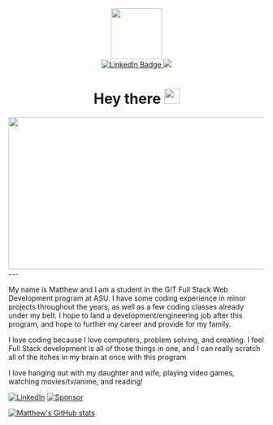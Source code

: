 <div id="header" align="center">
  <img src="https://i.gifer.com/BHFO.gif" width="100"/>
    <div id="badges">
    <a href="https://www.linkedin.com/in/matthewjea/">
      <img src="https://img.shields.io/badge/LinkedIn-blue?style=for-the-badge&logo=linkedin&logoColor=white" alt="LinkedIn Badge"/>
    </a>
    <a [![Sponsor](https://img.shields.io/badge/sponsor-30363D?style=for-the-badge&logo=GitHub-Sponsors&logoColor=#white)](https://buymeacoffee.com/astroactual)
    </a>
    <a href="[https://buymeacoffee.com/astroactual]">
      <img src="https://img.shields.io/badge/sponsor-30363D?style=for-the-badge&logo=GitHub-Sponsors&logoColor=#white"/>
    </a>
  </div>
  <img src="https://komarev.com/ghpvc/?username=dcroci&style=flat-square&color=blue" alt=""/>
  <h1>
  Hey there
  <img src="https://media.giphy.com/media/hvRJCLFzcasrR4ia7z/giphy.gif" width="30px"/>
</h1>
</div>

<div align="center">
  <img src="https://media.giphy.com/media/dWesBcTLavkZuG35MI/giphy.gif" width="600" height="300"/>  
</div>
  ---



My name is Matthew and I am a student in the GIT Full Stack Web Development program at ASU. I have some coding experience in minor projects throughout the years, as well as a few coding classes already under my belt. I hope to land a development/engineering job after this program, and hope to further my career and provide for my family.  

I love coding because I love computers, problem solving, and creating. I feel Full Stack development is all of those things in one, and I can really scratch all of the itches in my brain at once with this program  

I love hanging out with my daughter and wife, playing video games, watching movies/tv/anime, and reading!  
  
[![LinkedIn](https://img.shields.io/badge/LinkedIn-0077B5?style=for-the-badge&logo=linkedin&logoColor=white)](https://www.linkedin.com/in/matthewjea/) [![Sponsor](https://img.shields.io/badge/sponsor-30363D?style=for-the-badge&logo=GitHub-Sponsors&logoColor=#white)](https://buymeacoffee.com/astroactual)

  
[![Matthew's GitHub stats](https://github-readme-stats.vercel.app/api?username=astroactual&show_icons=true&theme=onedark)](https://github.com/anuraghazra/github-readme-stats)


